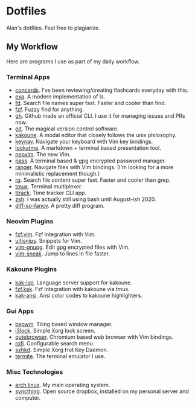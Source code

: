 # Dotfiles
Alan's dotfiles. Feel free to plagiarize.

## My Workflow
Here are programs I use as part of my daily workflow.

### Terminal Apps
- [concards](https://github.com/alanxoc3/concards). I've been reviewing/creating flashcards everyday with this.
- [exa](https://github.com/ogham/exa). A modern implementation of ls.
- [fd](https://github.com/sharkdp/fd). Search file names super fast. Faster and cooler than find.
- [fzf](https://github.com/junegunn/fzf). Fuzzy find for anything.
- [gh](https://cli.github.com/). Github made an official CLI. I use it for managing issues and PRs now.
- [git](https://git-scm.com/). The magical version control software.
- [kakoune](http://kakoune.org/). A modal editor that closely follows the unix philosophy.
- [keynav](https://github.com/jordansissel/keynav). Navigate your keyboard with Vim key bindings.
- [lookatme](https://github.com/d0c-s4vage/lookatme). A markdown + terminal based presentation tool.
- [neovim](https://neovim.io/). The new Vim.
- [pass](https://www.passwordstore.org/). A terminal based & gpg encrypted password manager.
- [ranger](https://github.com/ranger/ranger). Navigate files with Vim bindings. (I'm looking for a more minimalistic replacement though.)
- [rg](https://github.com/BurntSushi/ripgrep). Search file content super fast. Faster and cooler than grep.
- [tmux](https://github.com/tmux/tmux). Terminal multiplexer.
- [ttrack](https://github.com/alanxoc3/ttrack). Time tracker CLI app.
- [zsh](https://www.zsh.org/). I was actually still using bash until August-ish 2020.
- [diff-so-fancy](https://github.com/so-fancy/diff-so-fancy). A pretty diff program.

### Neovim Plugins
- [fzf.vim](https://github.com/junegunn/fzf.vim). Fzf integration with Vim.
- [ultisnips](https://github.com/SirVer/ultisnips). Snippets for Vim.
- [vim-gnupg](https://github.com/jamessan/vim-gnupg). Edit gpg encrypted files with Vim.
- [vim-sneak](https://github.com/justinmk/vim-sneak). Jump to lines in file faster.

### Kakoune Plugins
- [kak-lsp](https://github.com/kak-lsp/kak-lsp). Language server support for kakoune.
- [fzf.kak](https://github.com/andreyorst/fzf.kak). Fzf integration with kakoune via tmux.
- [kak-ansi](https://github.com/eraserhd/kak-ansi). Ansi color codes to kakoune highlighters.

### Gui Apps
- [bspwm](https://github.com/baskerville/bspwm). Tiling based window manager.
- [i3lock](https://github.com/i3/i3lock). Simple Xorg lock screen.
- [qutebrowser](https://qutebrowser.org/). Chromium based web browser with Vim bindings.
- [rofi](https://github.com/davatorium/rofi). Configurable search menu.
- [sxhkd](https://github.com/baskerville/sxhkd). Simple Xorg Hot Key Daemon.
- [termite](https://github.com/thestinger/termite). The terminal emulator I use.

### Misc Technologies
- [arch linux](https://www.archlinux.org/). My main operating system.
- [syncthing](https://syncthing.net/). Open source dropbox, installed on my personal server and computer.

